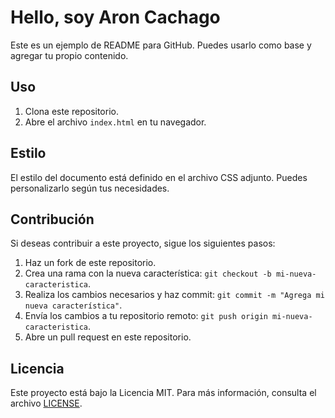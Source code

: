 # Hello, soy Aron Cachago

Este es un ejemplo de README para GitHub. Puedes usarlo como base y agregar tu propio contenido.

## Uso

1. Clona este repositorio.
2. Abre el archivo `index.html` en tu navegador.

## Estilo

El estilo del documento está definido en el archivo CSS adjunto. Puedes personalizarlo según tus necesidades.

## Contribución

Si deseas contribuir a este proyecto, sigue los siguientes pasos:

1. Haz un fork de este repositorio.
2. Crea una rama con la nueva característica: `git checkout -b mi-nueva-caracteristica`.
3. Realiza los cambios necesarios y haz commit: `git commit -m "Agrega mi nueva característica"`.
4. Envía los cambios a tu repositorio remoto: `git push origin mi-nueva-caracteristica`.
5. Abre un pull request en este repositorio.

## Licencia

Este proyecto está bajo la Licencia MIT. Para más información, consulta el archivo [LICENSE](LICENSE).


